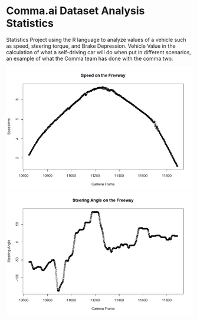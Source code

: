# Comma.ai Dataset Analysis Statistics

Statistics Project using the R language to analyze values of a vehicle such as speed, steering torque, and Brake Depression. Vehicle Value in the calculation of what a self-driving car will do when put in different scenarios, an example of what the Comma team has done with the comma two.

![graph1](speed_freeway.png)
![graph2](steering_freeway.png)

